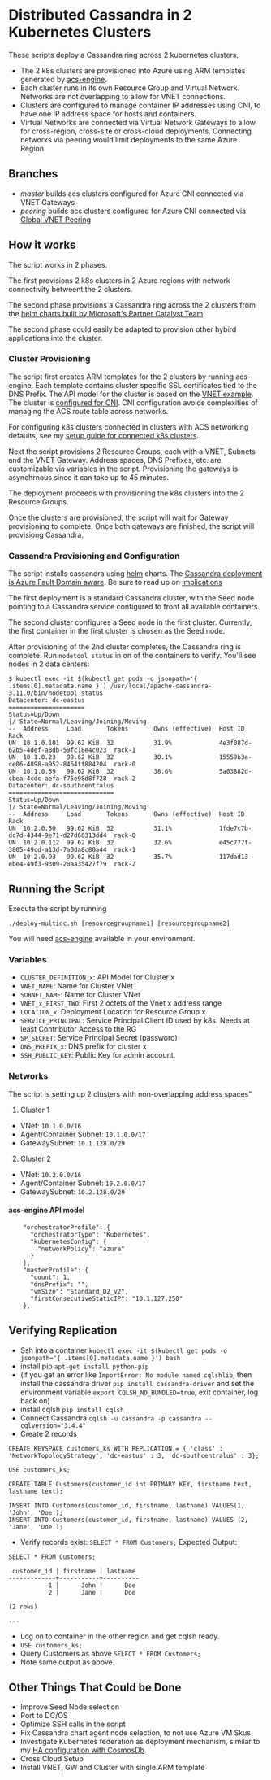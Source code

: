 # Distributed Cassandra in 2 Kubernetes Clusters

These scripts deploy a Cassandra ring across 2 kubernetes clusters.
- The 2 k8s clusters are provisioned into Azure using ARM templates generated by [acs-engine](http://github.com/azure/acs-engine).
- Each cluster runs in its own Resource Group and Virtual Network. Networks are not overlapping to allow for VNET connections.
- Clusters are configured to manage container IP addresses using CNI, to have one IP address space for hosts and containers.
- Virtual Networks are connected via Virtual Network Gateways to allow for cross-region, cross-site or cross-cloud deployments. Connecting networks via peering would limit deployments to the same Azure Region.

## Branches
- *master* builds acs clusters configured for Azure CNI connected via VNET Gateways
- *peering* builds acs clusters configured for Azure CNI connected via [Global VNET Peering](https://azure.microsoft.com/en-us/updates/global-vnet-peering-preview/) 

## How it works
The script works in 2 phases. 

The first provisions 2 k8s clusters in 2 Azure regions with network connectivity betweent the 2 clusters.

The second phase provisions a Cassandra ring across the 2 clusters from the [helm charts built by Microsoft's Partner Catalyst Team](https://github.com/catalystcode/charts).

The second phase could easily be adapted to provision other hybird applications into the cluster. 

### Cluster Provisioning
The script first creates ARM templates for the 2 clusters by running acs-engine. Each template contains cluster specific SSL certificates tied to the DNS Prefix. The API model for the cluster is based on the [VNET example](https://github.com/Azure/acs-engine/tree/master/examples/vnet). The cluster is [configured for CNI](https://github.com/Azure/acs-engine/blob/80cf04a4db3eb01f7e01ea66086c61a8ee1a43b2/docs/kubernetes/features.md#using-azure-integrated-networking-cni). CNI configuration avoids complexities of managing the ACS route table across networks. 

For configuring k8s clusters connected in clusters with ACS networking defaults, see my [setup guide for connected k8s clusters](https://github.com/xtophs/acs-k8s-cross-vnet-clusters).

Next the script provisions 2 Resource Groups, each with a VNET, Subnets and the VNET Gateway. Address spaces, DNS Prefixes, etc. are customizable via variables in the script. Provisioning the gateways is asynchrnous since it can take up to 45 minutes.

The deployment proceeds with provisioning the k8s clusters into the 2 Resource Groups.

Once the clusters are provisioned, the script will wait for Gateway provisioning to complete. Once both gateways are finished, the script will provisiong Cassandra.

### Cassandra Provisioning and Configuration
The script installs cassandra using [helm](http://helm.sh) charts. The [Cassandra deployment is Azure Fault Domain aware](https://github.com/xtophs/azure-fault-domain-on-dcos-nodes). Be sure to read up on [implications](http://cassandra.apache.org/doc/latest/architecture/dynamo.html#network-topology-strategy)

The first deployment is a standard Cassandra cluster, with the Seed node pointing to a Cassandra service configured to front all available containers.

The second cluster configures a Seed node in the first cluster. Currently, the first container in the first cluster is chosen as the Seed node.

After provisioning of the 2nd cluster completes, the Cassandra ring is complete. Run `nodetool status` in on of the containers to verify. You'll see nodes in 2 data centers:

```
$ kubectl exec -it $(kubectl get pods -o jsonpath='{ .items[0].metadata.name }') /usr/local/apache-cassandra-3.11.0/bin/nodetool status
Datacenter: dc-eastus
=====================
Status=Up/Down
|/ State=Normal/Leaving/Joining/Moving
--  Address     Load       Tokens       Owns (effective)  Host ID                               Rack
UN  10.1.0.101  99.62 KiB  32           31.9%             4e3f087d-62b5-4def-a8db-59fc18e4c023  rack-1
UN  10.1.0.23   99.62 KiB  32           30.1%             15559b3a-ce06-4898-a952-8464ff884204  rack-0
UN  10.1.0.59   99.62 KiB  32           38.6%             5a03882d-cbea-4cdc-aefa-f75e98d8f728  rack-2
Datacenter: dc-southcentralus
=============================
Status=Up/Down
|/ State=Normal/Leaving/Joining/Moving
--  Address     Load       Tokens       Owns (effective)  Host ID                               Rack
UN  10.2.0.50   99.62 KiB  32           31.1%             1fde7c7b-dc7d-4344-9e71-d27d66313dd4  rack-0
UN  10.2.0.112  99.62 KiB  32           32.6%             e45c777f-3805-49cd-a13d-7a0da8c80a44  rack-1
UN  10.2.0.93   99.62 KiB  32           35.7%             117dad13-ebe4-49f3-9309-20aa35427f79  rack-2
```

## Running the Script

Execute the script by running

```
./deploy-multidc.sh [resourcegroupname1] [resourcegroupname2]
```

You will need [acs-engine](https://github.com/Azure/acs-engine/blob/master/docs/acsengine.md) available in your environment.  

### Variables

- `CLUSTER_DEFINITION_x`: API Model for Cluster x
- `VNET_NAME`: Name for Cluster VNet
- `SUBNET_NAME`: Name for Cluster VNet 
- `VNET_x_FIRST_TWO`: First 2 octets of the Vnet x address range 
- `LOCATION_x`: Deployment Location for Resource Group x 
- `SERVICE_PRINCIPAL`: Service Principal Client ID used by k8s. Needs at least Contributor Access to the RG
- `SP_SECRET`: Service Principal Secret (password)
- `DNS_PREFIX_x`: DNS prefix for cluster x
- `SSH_PUBLIC_KEY`: Public Key for admin account.

### Networks

The script is setting up 2 clusters with non-overlapping address spaces"

1. Cluster 1
- VNet: `10.1.0.0/16`
- Agent/Container Subnet: `10.1.0.0/17`
- GatewaySubnet: `10.1.128.0/29`

2. Cluster 2
- VNet: `10.2.0.0/16`
- Agent/Container Subnet: `10.2.0.0/17`
- GatewaySubnet: `10.2.128.0/29`



#### acs-engine API model
```
    "orchestratorProfile": {
      "orchestratorType": "Kubernetes",
      "kubernetesConfig": {
        "networkPolicy": "azure"
      }
    },
    "masterProfile": {
      "count": 1,
      "dnsPrefix": "",
      "vmSize": "Standard_D2_v2",
      "firstConsecutiveStaticIP": "10.1.127.250"    
    },
```

## Verifying Replication
- Ssh into a container `kubectl exec -it $(kubectl get pods -o jsonpath='{ .items[0].metadata.name }') bash`
- install pip `apt-get install python-pip`
- (if you get an error like `ImportError: No module named cqlshlib`, then install the cassandra driver `pip install cassandra-driver` and set the environment variable `export CQLSH_NO_BUNDLED=true`, exit container, log back on)
- install cqlsh `pip install cqlsh`
- Connect Cassandra `cqlsh -u cassandra -p cassandra --cqlversion="3.4.4"`
- Create 2 records 
```
CREATE KEYSPACE customers_ks WITH REPLICATION = { 'class' : 'NetworkTopologyStrategy', 'dc-eastus' : 3, 'dc-southcentralus' : 3}; 

USE customers_ks;

CREATE TABLE Customers(customer_id int PRIMARY KEY, firstname text, lastname text); 

INSERT INTO Customers(customer_id, firstname, lastname) VALUES(1, 'John', 'Doe'); 
INSERT INTO Customers(customer_id, firstname, lastname) VALUES (2, 'Jane', 'Doe');
```
- Verify records exist: `SELECT * FROM Customers;`
Expected Output:
```
SELECT * FROM Customers;

 customer_id | firstname | lastname
-------------+-----------+----------
           1 |      John |      Doe
           2 |      Jane |      Doe

(2 rows)

--- 
``` 
- Log on to container in the other region and get cqlsh ready.
- `USE customers_ks;`
- Query Customers as above `SELECT * FROM Customers;`
- Note same output as above.

## Other Things That Could be Done
- Improve Seed Node selection
- Port to DC/OS
- Optimize SSH calls in the script
- Fix Cassandra chart agent node selection, to not use Azure VM Skus
- Investigate Kubernetes federation as deployment mechanism, similar to my [HA configuration with CosmosDb](https://github.com/xtophs/k8s-federation-cosmosdb-multi-master-setup).
- Cross Cloud Setup
- Install VNET, GW and Cluster with single ARM template